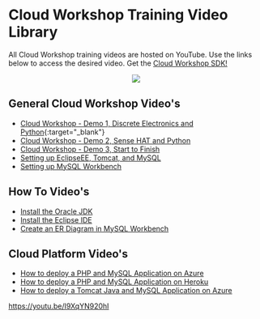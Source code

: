 **Cloud Workshop Training Video Library**
==================
All Cloud Workshop training videos are hosted on YouTube. Use the links below to access the desired video. Get the [Cloud Workshop SDK!](https://github.com/markreha/cloudworkshop/blob/master/README.md)

<p align="center">
	<img src="https://github.com/markreha/cloudworkshop/raw/master/sdk/docs/architecture/images/dilbert.gif" />
</p>

General Cloud Workshop Video's
--------
* [Cloud Workshop - Demo 1, Discrete Electronics and Python](https://youtu.be/9LfZDMIIJQw){:target="_blank"}
* [Cloud Workshop - Demo 2, Sense HAT and Python](https://youtu.be/7BcrK2IkN4w)
* [Cloud Workshop - Demo 3, Start to Finish](https://youtu.be/gtfq57eYa7E)
* [Setting up EclipseEE, Tomcat, and MySQL](https://youtu.be/OPoDh4BaPBo)
* [Setting up MySQL Workbench](https://youtu.be/l8MFlvPn19o)

How To Video's
--------
* [Install the Oracle JDK](https://youtu.be/I08V0E5qi0o)
* [Install the Eclipse IDE](https://youtu.be/cf8GoFr0QE0)
* [Create an ER Diagram in MySQL Workbench](https://youtu.be/V7Un8NXAF0E)

Cloud Platform Video's
--------
* [How to deploy a PHP and MySQL Application on Azure](https://youtu.be/EUI_OmP8X20)
* [How to deploy a PHP and MySQL Application on Heroku](https://youtu.be/rn5XBBd-_J8)
* [How to deploy a Tomcat Java and MySQL Application on Azure](https://youtu.be/7X2WRa-bjlg)

https://youtu.be/I9XqYN920hI

